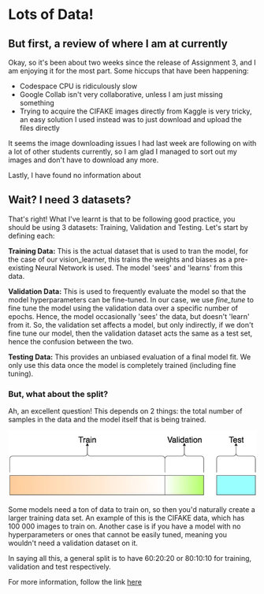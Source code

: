 # Lots of Data!

## But first, a review of where I am at currently
Okay, so it's been about two weeks since the release of Assignment 3, and I am enjoying it for the most part.
Some hiccups that have been happening:
- Codespace CPU is ridiculously slow
- Google Collab isn't very collaborative, unless I am just missing something
- Trying to acquire the CIFAKE images directly from Kaggle is very tricky, an easy solution I used instead was to just download and upload the files directly

It seems the image downloading issues I had last week are following on with a lot of other students currently, so I am glad I managed to sort out my images and don't have to download any more.

Lastly, I have found no information about 

## Wait? I need 3 datasets?
That's right! What I've learnt is that to be following good practice, you should be using 3 datasets: Training, Validation and Testing. Let's start by defining each:

**Training Data:**
This is the actual dataset that is used to tran the model, for the case of our vision_learner, this trains the weights and biases as a pre-existing Neural Network is used. The model 'sees' and 'learns' from this data.

**Validation Data:**
This is used to frequently evaluate the model so that the model hyperparameters can be fine-tuned. In our case, we use *fine_tune* to fine tune the model using the validation data over a specific number of epochs. Hence, the model occasionally 'sees' the data, but doesn't 'learn' from it. So, the validation set affects a model, but only indirectly, if we don't fine tune our model, then the validation dataset acts the same as a test set, hence the confusion between the two.

**Testing Data:**
This provides an unbiased evaluation of a final model fit. We only use this data once the model is completely trained (including fine tuning).

### But, what about the split?
Ah, an excellent question! This depends on 2 things: the total number of samples in the data and the model itself that is being trained.

![dataset split](/images/data_split.png)

Some models need a ton of data to train on, so then you'd naturally create a larger training data set. An example of this is the CIFAKE data, which has 100 000 images to train on. Another case is if you have a model with no hyperparameters or ones that cannot be easily tuned, meaning you wouldn't need a validation dataset on it.

In saying all this, a general split is to have 60:20:20 or 80:10:10 for training, validation and test respectively.

For more information, follow the link [here](https://towardsdatascience.com/train-validation-and-test-sets-72cb40cba9e7)
